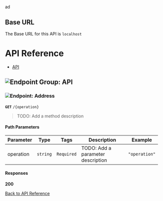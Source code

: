 # 

ad



## Base URL

The Base URL for this API is `localhost`






# <a name="api_reference"></a>API Reference

* [API](#api)

## <a name="api"></a>![Endpoint Group: ](https://apidocs.io/img/class.png "API") API


### <a name="address"></a>![Endpoint: ](https://apidocs.io/img/method.png "Address") Address


**`GET`** `/{operation}`

> TODO: Add a method description



#### Path Parameters
| Parameter | Type | Tags | Description | Example |
|-----------|------| ---- |-------------| ------- |
| operation | `string` |  ``` Required ```  | TODO: Add a parameter description | `"operation"` | 

#### Responses
**200**


[Back to API Reference](#api_reference)

